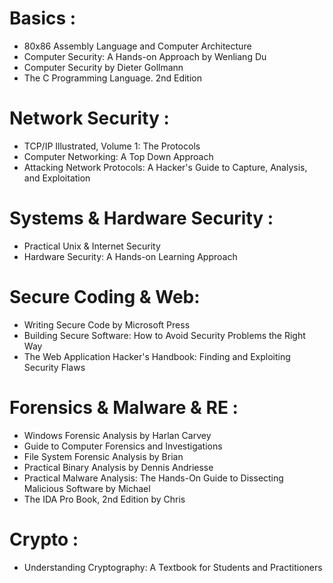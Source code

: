 # Basics : 
- 80x86 Assembly Language and Computer Architecture
- Computer Security: A Hands-on Approach by Wenliang Du
- Computer Security by Dieter Gollmann 
- The C Programming Language. 2nd Edition

# Network Security : 
- TCP/IP Illustrated, Volume 1: The Protocols
- Computer Networking: A Top Down Approach
- Attacking Network Protocols: A Hacker's Guide to Capture, Analysis, and Exploitation

# Systems & Hardware Security : 
- Practical Unix & Internet Security
- Hardware Security: A Hands-on Learning Approach

# Secure Coding & Web: 
- Writing Secure Code by Microsoft Press
- Building Secure Software: How to Avoid Security Problems the Right Way
- The Web Application Hacker's Handbook: Finding and Exploiting Security Flaws

# Forensics & Malware & RE : 
- Windows Forensic Analysis by Harlan Carvey
- Guide to Computer Forensics and Investigations
- File System Forensic Analysis by Brian 
- Practical Binary Analysis by Dennis Andriesse 
- Practical Malware Analysis: The Hands-On Guide to Dissecting Malicious Software by Michael 
- The IDA Pro Book, 2nd Edition  by Chris 

# Crypto : 
- Understanding Cryptography: A Textbook for Students and Practitioners
